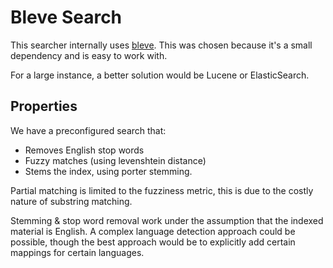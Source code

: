 # Bleve Search

This searcher internally uses [bleve](http://blevesearch.com/). This was 
chosen because it's a small dependency and is easy to work with.

For a large instance, a better solution would be Lucene or ElasticSearch.

## Properties

We have a preconfigured search that:

- Removes English stop words
- Fuzzy matches (using levenshtein distance)
- Stems the index, using porter stemming.

Partial matching is limited to the fuzziness metric, this is due to the
costly nature of substring matching.

Stemming & stop word removal work under the assumption that the indexed
material is English. A complex language detection approach could be possible,
though the best approach would be to explicitly add certain mappings for
certain languages.
